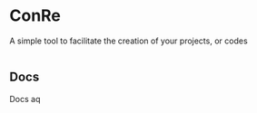 # ConRe
A simple tool to facilitate the creation of your projects, or codes 

<img src="">

## Docs
Docs aq
